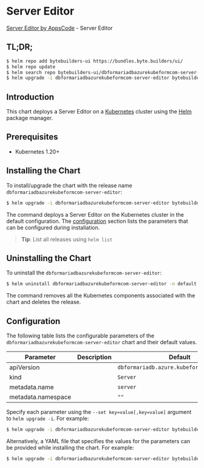 # Server Editor

[Server Editor by AppsCode](https://byte.builders) - Server Editor

## TL;DR;

```bash
$ helm repo add bytebuilders-ui https://bundles.byte.builders/ui/
$ helm repo update
$ helm search repo bytebuilders-ui/dbformariadbazurekubeformcom-server-editor --version=v0.4.18
$ helm upgrade -i dbformariadbazurekubeformcom-server-editor bytebuilders-ui/dbformariadbazurekubeformcom-server-editor -n default --create-namespace --version=v0.4.18
```

## Introduction

This chart deploys a Server Editor on a [Kubernetes](http://kubernetes.io) cluster using the [Helm](https://helm.sh) package manager.

## Prerequisites

- Kubernetes 1.20+

## Installing the Chart

To install/upgrade the chart with the release name `dbformariadbazurekubeformcom-server-editor`:

```bash
$ helm upgrade -i dbformariadbazurekubeformcom-server-editor bytebuilders-ui/dbformariadbazurekubeformcom-server-editor -n default --create-namespace --version=v0.4.18
```

The command deploys a Server Editor on the Kubernetes cluster in the default configuration. The [configuration](#configuration) section lists the parameters that can be configured during installation.

> **Tip**: List all releases using `helm list`

## Uninstalling the Chart

To uninstall the `dbformariadbazurekubeformcom-server-editor`:

```bash
$ helm uninstall dbformariadbazurekubeformcom-server-editor -n default
```

The command removes all the Kubernetes components associated with the chart and deletes the release.

## Configuration

The following table lists the configurable parameters of the `dbformariadbazurekubeformcom-server-editor` chart and their default values.

|     Parameter      | Description |                        Default                        |
|--------------------|-------------|-------------------------------------------------------|
| apiVersion         |             | <code>dbformariadb.azure.kubeform.com/v1alpha1</code> |
| kind               |             | <code>Server</code>                                   |
| metadata.name      |             | <code>server</code>                                   |
| metadata.namespace |             | <code>""</code>                                       |


Specify each parameter using the `--set key=value[,key=value]` argument to `helm upgrade -i`. For example:

```bash
$ helm upgrade -i dbformariadbazurekubeformcom-server-editor bytebuilders-ui/dbformariadbazurekubeformcom-server-editor -n default --create-namespace --version=v0.4.18 --set apiVersion=dbformariadb.azure.kubeform.com/v1alpha1
```

Alternatively, a YAML file that specifies the values for the parameters can be provided while
installing the chart. For example:

```bash
$ helm upgrade -i dbformariadbazurekubeformcom-server-editor bytebuilders-ui/dbformariadbazurekubeformcom-server-editor -n default --create-namespace --version=v0.4.18 --values values.yaml
```
